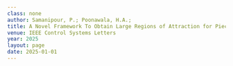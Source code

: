 ```yaml
---
class: none
author: Samanipour, P.; Poonawala, H.A.; 
title: A Novel Framework To Obtain Large Regions of Attraction for Piecewise Affine Dynamical Systems Using A Certified Invariant Set
venue: IEEE Control Systems Letters
year: 2025
layout: page
date: 2025-01-01
---
```

